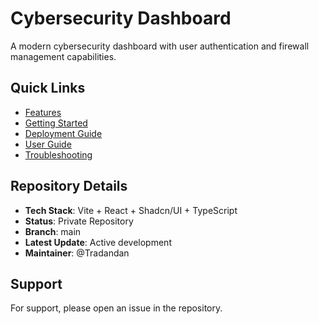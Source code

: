 # Cybersecurity Dashboard

A modern cybersecurity dashboard with user authentication and firewall management capabilities.

## Quick Links
- [Features](docs/FEATURES.md)
- [Getting Started](docs/GETTING_STARTED.md)
- [Deployment Guide](docs/DEPLOYMENT.md)
- [User Guide](docs/USER_GUIDE.md)
- [Troubleshooting](docs/TROUBLESHOOTING.md)

## Repository Details
- **Tech Stack**: Vite + React + Shadcn/UI + TypeScript
- **Status**: Private Repository
- **Branch**: main
- **Latest Update**: Active development
- **Maintainer**: @Tradandan

## Support
For support, please open an issue in the repository.